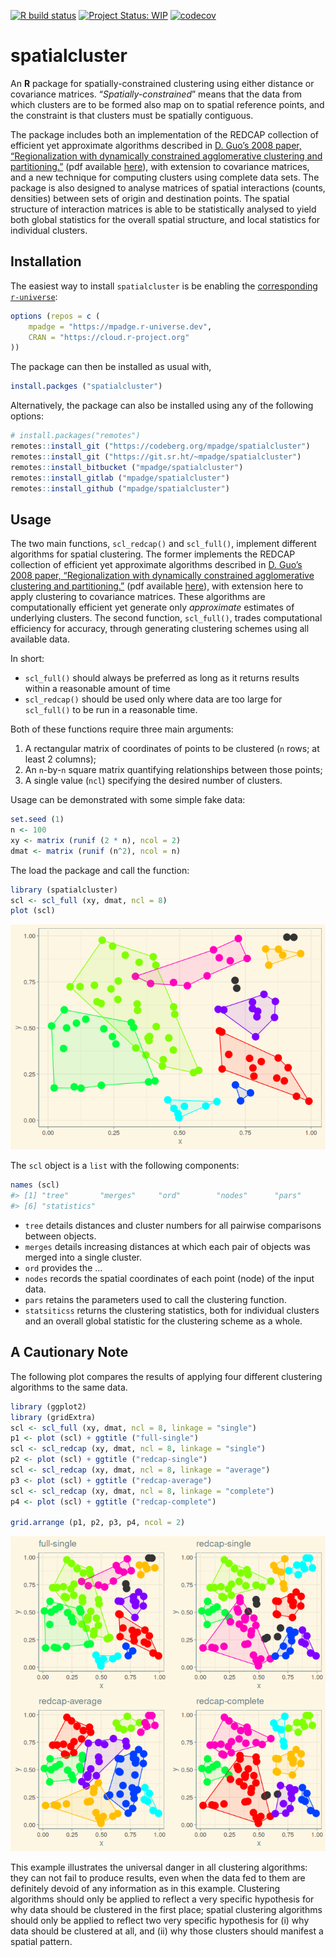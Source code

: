 
<!-- README.md is generated from README.Rmd. Please edit that file -->

[![R build
status](https://github.com/mpadge/spatialcluster/workflows/R-CMD-check/badge.svg)](https://github.com/mpadge/spatialcluster/actions?query=workflow%3AR-CMD-check)
[![Project Status:
WIP](http://www.repostatus.org/badges/latest/wip.svg)](http://www.repostatus.org/#wip)
[![codecov](https://codecov.io/gh/mpadge/spatialcluster/branch/master/graph/badge.svg)](https://codecov.io/gh/mpadge/spatialcluster)

# spatialcluster

An **R** package for spatially-constrained clustering using either
distance or covariance matrices. “*Spatially-constrained*” means that
the data from which clusters are to be formed also map on to spatial
reference points, and the constraint is that clusters must be spatially
contiguous.

The package includes both an implementation of the REDCAP collection of
efficient yet approximate algorithms described in [D. Guo’s 2008 paper,
“Regionalization with dynamically constrained agglomerative clustering
and
partitioning.”](https://www.tandfonline.com/doi/abs/10.1080/13658810701674970)
(pdf available
[here](https://pdfs.semanticscholar.org/ead1/7df8aaa1aed0e433b3ae1ec1ec5c7e785b2b.pdf)),
with extension to covariance matrices, and a new technique for computing
clusters using complete data sets. The package is also designed to
analyse matrices of spatial interactions (counts, densities) between
sets of origin and destination points. The spatial structure of
interaction matrices is able to be statistically analysed to yield both
global statistics for the overall spatial structure, and local
statistics for individual clusters.

## Installation

The easiest way to install `spatialcluster` is be enabling the
[corresponding `r-universe`](https://mpadge.r-universe.dev/):

``` r
options (repos = c (
    mpadge = "https://mpadge.r-universe.dev",
    CRAN = "https://cloud.r-project.org"
))
```

The package can then be installed as usual with,

``` r
install.packges ("spatialcluster")
```

Alternatively, the package can also be installed using any of the
following options:

``` r
# install.packages("remotes")
remotes::install_git ("https://codeberg.org/mpadge/spatialcluster")
remotes::install_git ("https://git.sr.ht/~mpadge/spatialcluster")
remotes::install_bitbucket ("mpadge/spatialcluster")
remotes::install_gitlab ("mpadge/spatialcluster")
remotes::install_github ("mpadge/spatialcluster")
```

## Usage

The two main functions, `scl_redcap()` and `scl_full()`, implement
different algorithms for spatial clustering. The former implements the
REDCAP collection of efficient yet approximate algorithms described in
[D. Guo’s 2008 paper, “Regionalization with dynamically constrained
agglomerative clustering and
partitioning.”](https://www.tandfonline.com/doi/abs/10.1080/13658810701674970)
(pdf available
[here](https://pdfs.semanticscholar.org/ead1/7df8aaa1aed0e433b3ae1ec1ec5c7e785b2b.pdf)),
with extension here to apply clustering to covariance matrices. These
algorithms are computationally efficient yet generate only *approximate*
estimates of underlying clusters. The second function, `scl_full()`,
trades computational efficiency for accuracy, through generating
clustering schemes using all available data.

In short:

- `scl_full()` should always be preferred as long as it returns results
  within a reasonable amount of time
- `scl_redcap()` should be used only where data are too large for
  `scl_full()` to be run in a reasonable time.

Both of these functions require three main arguments:

1.  A rectangular matrix of coordinates of points to be clustered (`n`
    rows; at least 2 columns);
2.  An `n`-by-`n` square matrix quantifying relationships between those
    points;
3.  A single value (`ncl`) specifying the desired number of clusters.

Usage can be demonstrated with some simple fake data:

``` r
set.seed (1)
n <- 100
xy <- matrix (runif (2 * n), ncol = 2)
dmat <- matrix (runif (n^2), ncol = n)
```

The load the package and call the function:

``` r
library (spatialcluster)
scl <- scl_full (xy, dmat, ncl = 8)
plot (scl)
```

![](man/figures/README-full-single-1.png)<!-- -->

The `scl` object is a `list` with the following components:

``` r
names (scl)
#> [1] "tree"       "merges"     "ord"        "nodes"      "pars"      
#> [6] "statistics"
```

- `tree` details distances and cluster numbers for all pairwise
  comparisons between objects.
- `merges` details increasing distances at which each pair of objects
  was merged into a single cluster.
- `ord` provides the …
- `nodes` records the spatial coordinates of each point (node) of the
  input data.
- `pars` retains the parameters used to call the clustering function.
- `statsiticss` returns the clustering statistics, both for individual
  clusters and an overall global statistic for the clustering scheme as
  a whole.

## A Cautionary Note

The following plot compares the results of applying four different
clustering algorithms to the same data.

``` r
library (ggplot2)
library (gridExtra)
scl <- scl_full (xy, dmat, ncl = 8, linkage = "single")
p1 <- plot (scl) + ggtitle ("full-single")
scl <- scl_redcap (xy, dmat, ncl = 8, linkage = "single")
p2 <- plot (scl) + ggtitle ("redcap-single")
scl <- scl_redcap (xy, dmat, ncl = 8, linkage = "average")
p3 <- plot (scl) + ggtitle ("redcap-average")
scl <- scl_redcap (xy, dmat, ncl = 8, linkage = "complete")
p4 <- plot (scl) + ggtitle ("redcap-complete")

grid.arrange (p1, p2, p3, p4, ncol = 2)
```

![](man/figures/README-cautionary-1.png)<!-- -->

This example illustrates the universal danger in all clustering
algorithms: they can not fail to produce results, even when the data fed
to them are definitely devoid of any information as in this example.
Clustering algorithms should only be applied to reflect a very specific
hypothesis for why data should be clustered in the first place; spatial
clustering algorithms should only be applied to reflect two very
specific hypothesis for (i) why data should be clustered at all, and
(ii) why those clusters should manifest a spatial pattern.
